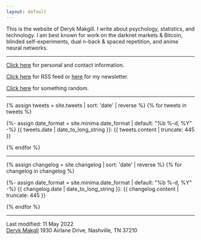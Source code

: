 ```yaml
---
layout: default
---
```


This is the website of Deryk Makgill. I write about psychology, statistics, and technology. I am best known for work on the darknet markets & Bitcoin⁠, blinded self-experiments⁠, dual n-back & spaced repetition⁠, and anime neural networks⁠.

---

[Click here](/about) for personal and contact information.

[Click here](/rss) for RSS feed or [here](/) for my newsletter.

[Click here](/random) for something random.

<hr>

{% assign tweets = site.tweets | sort: 'date' | reverse %}
{% for tweets in tweets %}


 
 
<div class="tweet" style="margin-bottom:1em;">
  {%- assign date_format = site.minima.date_format | default: "%b %-d, %Y" -%}
       {{ tweets.date | date_to_long_string }}: {{ tweets.content | truncate: 445 }}</div>
 

{% endfor %}  
<hr>

{% assign changelog = site.changelog | sort: 'date' | reverse %}
{% for changelog in changelog %}


 
 
<div class="tweet" style="margin-bottom:1em;">
  {%- assign date_format = site.minima.date_format | default: "%b %-d, %Y" -%}
      {{ changelog.date | date_to_long_string }}: {{ changelog.content | truncate: 445 }}</div>
 

{% endfor %}  

---

Last modified: 11 May 2022<br>
[Deryk Makgll](/) 1930 Airlane Drive, Nashville, TN 37210
